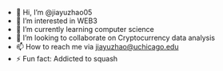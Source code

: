 - 👋 Hi, I’m @jiayuzhao05
- 👀 I’m interested in WEB3 
- 🌱 I’m currently learning computer science
- 💞️ I’m looking to collaborate on Cryptocurrency data analysis
- 📫 How to reach me via jiayuzhao@uchicago.edu
- ⚡ Fun fact: Addicted to squash

<!---
jiayuzhao05/jiayuzhao05 is a ✨ special ✨ repository because its `README.md` (this file) appears on your GitHub profile.
You can click the Preview link to take a look at your changes.
--->
